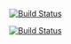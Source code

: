 [![Build Status](http://fastmoney-06.compute.dtu.dk:8282/job/fastmoney-06-maven/badge/icon)](http://fastmoney-06.compute.dtu.dk:8282/job/fastmoney-06-maven/)

[![Build Status](http://fastmoney-06.compute.dtu.dk:8282/buildStatus/icon?job=fastmoney-06-maven)](http://fastmoney-06.compute.dtu.dk:8282/job/fastmoney-06-maven/)
